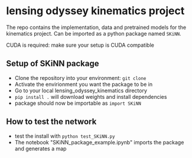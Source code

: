 # lensing odyssey kinematics project
The repo contains the implementation, data and pretrained models for the kinematics project. Can be imported as a python package named `SKiNN`.

CUDA is required: make sure your setup is CUDA compatible

## Setup of SKiNN package
* Clone the repository into your environment: `git clone`
* Activate the envirionment you want the package to be in
* Go to your local lensing_odyssey_kinematics directory
* `pip install .` will download weights and install dependencies
* package should now be importable as `import SKiNN`

## How to test the network
* test the install with `python test_SKiNN.py`
* The notebook "SKiNN_package_example.ipynb" imports the package and generates a map
